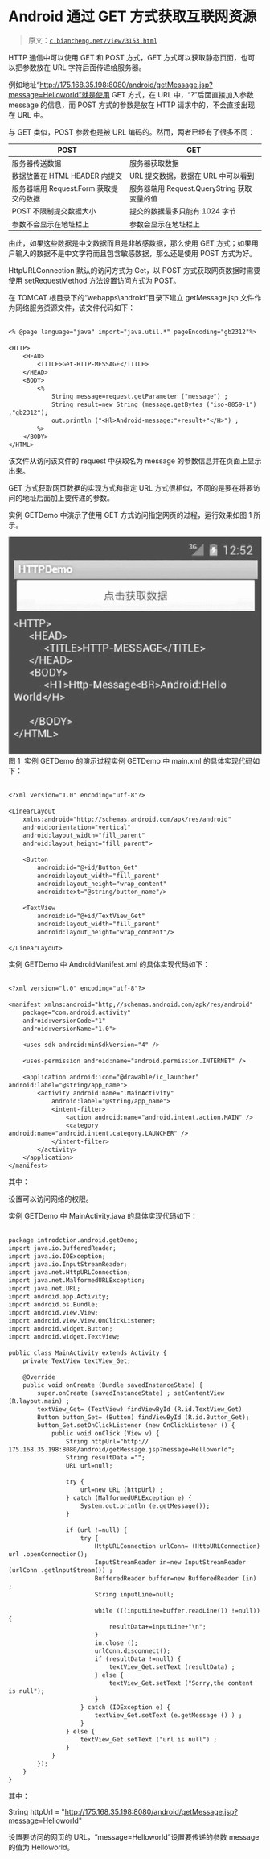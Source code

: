 # Android 通过 GET 方式获取互联网资源

> 原文：[`c.biancheng.net/view/3153.html`](http://c.biancheng.net/view/3153.html)

HTTP 通信中可以使用 GET 和 POST 方式，GET 方式可以获取静态页面，也可以把参数放在 URL 字符后面传递给服务器。

例如地址“http://175.168.35.198:8080/android/getMessage.jsp?message=Helloworld”就是使用 GET 方式，在 URL 中，“?”后面直接加入参数 message 的信息，而 POST 方式的参数是放在 HTTP 请求中的，不会直接出现在 URL 中。

与 GET 类似，POST 参数也是被 URL 编码的。然而，两者已经有了很多不同：

| POST | GET |
| --- | --- |
| 服务器传送数据 | 服务器获取数据 |
| 数据放置在 HTML HEADER 内提交 | URL 提交数据，数据在 URL 中可以看到 |
| 服务器端用 Request.Form 获取提交的数据 | 服务器端用 Request.QueryString 获取变量的值 |
| POST 不限制提交数据大小 | 提交的数据最多只能有 1024 字节 |
| 参数不会显示在地址栏上 | 参数会显示在地址栏上 |

由此，如果这些数据是中文数据而且是非敏感数据，那么使用 GET 方式；如果用户输入的数据不是中文字符而且包含敏感数据，那么还是使用 POST 方式为好。

HttpURLConnection 默认的访问方式为 Get，以 POST 方式获取网页数据时需要使用 setRequestMethod 方法设置访问方式为 POST。

在 TOMCAT 根目录下的“webapps\android”目录下建立 getMessage.jsp 文件作为网络服务资源文件，该文件代码如下：

```

<% @page language="java" import="java.util.*" pageEncoding="gb2312"%>

<HTTP>
    <HEAD>
        <TITLE>Get-HTTP-MESSAGE</TITLE>
    </HEAD>
    <BODY>
        <%
            String message=request.getParameter ("message") ;
            String result=new String (message.getBytes ("iso-8859-1") ,"gb2312");
            out.println ("<Hl>Android-message:"+result+"</H>") ;
        %>
    </BODY>
</HTML>
```

该文件从访问该文件的 request 中获取名为 message 的参数信息并在页面上显示出来。

GET 方式获取网页数据的实现方式和指定 URL 方式很相似，不同的是要在将要访问的地址后面加上要传递的参数。

实例 GETDemo 中演示了使用 GET 方式访问指定网页的过程，运行效果如图 1 所示。

![实例 GETDemo 的演示过程](img/02e29e63510ed89afbc6b2dff10d019d.png)
图 1  实例 GETDemo 的演示过程实例 GETDemo 中 main.xml 的具体实现代码如下：

```

<?xml version="1.0" encoding="utf-8"?>

<LinearLayout
    xmlns:android="http://schemas.android.com/apk/res/android"
    android:orientation="vertical"
    android:layout_width="fill_parent"
    android:layout_height="fill_parent">

    <Button
        android:id="@+id/Button_Get"
        android:layout_width="fill_parent"
        android:layout_height="wrap_content"
        android:text="@string/button_name"/>

    <TextView
        android:id="@+id/TextView_Get"
        android:layout_width="fill_parent"
        android:layout_height="wrap_content"/>

</LinearLayout>
```

实例 GETDemo 中 AndroidManifest.xml 的具体实现代码如下：

```

<?xml version="l.0" encoding="utf-8"?>

<manifest xmlns:android="http;//schemas.android.com/apk/res/android"
    package="com.android.activity"
    android:versionCode="1"
    android:versionName="1.0">

    <uses-sdk android:minSdkVersion="4" />

    <uses-permission android:name="android.permission.INTERNET" />

    <application android:icon="@drawable/ic_launcher" android:label="@string/app_name">
        <activity android:name=".MainActivity"
            android:label="@string/app_name">
            <intent-filter>
                <action android:name="android.intent.action.MAIN" />
                <category android:name="android.intent.category.LAUNCHER" />
            </intent-filter>
        </activity>
    </application>
</manifest>
```

其中：

<uses-permission android:name="android.permission.INTERNET"/>

设置可以访问网络的权限。

实例 GETDemo 中 MainActivity.java 的具体实现代码如下：

```

package introdction.android.getDemo;
import java.io.BufferedReader;
import java.io.IOException;
import java.io.InputStreamReader;
import java.net.HttpURLConnection;
import java.net.MalformedURLException;
import java.net.URL;
import android.app.Activity;
import android.os.Bundle;
import android.view.View;
import android.view.View.OnClickListener;
import android.widget.Button;
import android.widget.TextView;

public class MainActivity extends Activity {
    private TextView textView_Get;

    @Override
    public void onCreate (Bundle savedInstanceState) { 
        super.onCreate (savedInstanceState) ; setContentView (R.layout.main) ;
        textView_Get= (TextView) findViewById (R.id.TextView_Get)
        Button button_Get= (Button) findViewById (R.id.Button_Get);
        button_Get.setOnClickListener (new OnClickListener () {
            public void onClick (View v) {
                String httpUrl="http:// 175.168.35.198:8080/android/getMessage.jsp?message=Helloworld";
                String resultData ="";
                URL url=null;

                try {
                    url=new URL (httpUrl) ;
                } catch (MalformedURLException e) {
                    System.out.println (e.getMessage());
                }

                if (url !=null) {
                    try {
                        HttpURLConnection urlConn= (HttpURLConnection) url .openConnection();
                        InputStreamReader in=new InputStreamReader (urlConn .getlnputStream()) ;
                        BufferedReader buffer=new BufferedReader (in) ;
                        String inputLine=null;

                        while (((inputLine=buffer.readLine()) !=null)) { 
                            resultData+=inputLine+"\n";
                        }
                        in.close ();
                        urlConn.disconnect();
                        if (resultData !=null) {
                            textView_Get.setText (resultData) ;
                        } else {
                            textView_Get.setText ("Sorry,the content is null");
                        }
                    } catch (IOException e) {
                        textView_Get.setText (e.getMessage () ) ;
                    }
                } else {
                    textView_Get.setText ("url is null") ;
                }
            }
        });
    }
}
```

其中：

String httpUrl = "http://175.168.35.198:8080/android/getMessage.jsp?message=Helloworld"

设置要访问的网页的 URL，“message=Helloworld”设置要传递的参数 message 的值为 Helloworld。